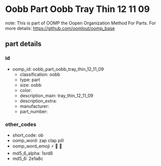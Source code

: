# Oobb Part Oobb Tray Thin 12 11 09  

note: This is part of OOMP the Oopen Organization Method For Parts. For more details: https://github.com/oomlout/oomp_base

##  part details





### id
* oomp_id: oobb_part_oobb_tray_thin_12_11_09
  * classification: oobb
  * type: part
  * size: oobb
  * color: 
  * description_main: tray_thin_12_11_09
  * description_extra: 
  * manufacturer: 
  * part_number: 

### other_codes
* short_code: ob
* oomp_word: zap clap pill
* oomp_word_emoji :zap: :clap: :pill:
* md5_6_alpha: 1srd8
* md5_6: 2e1a8c
